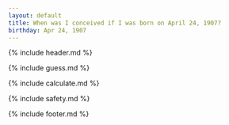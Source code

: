 ```yaml
---
layout: default
title: When was I conceived if I was born on April 24, 1907?
birthday: Apr 24, 1907
---
```


{% include header.md %}

{% include guess.md %}

{% include calculate.md %}

{% include safety.md %}

{% include footer.md %}



